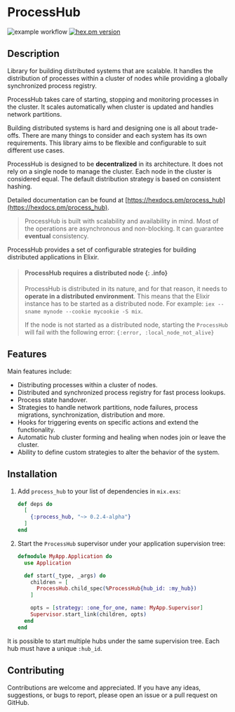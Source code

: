 # ProcessHub

![example workflow](https://github.com/alfetahe/process-hub/actions/workflows/elixir.yml/badge.svg)  [![hex.pm version](https://img.shields.io/hexpm/v/coverex.svg?style=flat)](https://hex.pm/packages/process_hub)

## Description

Library for building distributed systems that are scalable. It handles the distribution of
processes within a cluster of nodes while providing a globally synchronized process registry.

ProcessHub takes care of starting, stopping and monitoring processes in the cluster.
It scales automatically when cluster is updated and handles network partitions.

Building distributed systems is hard and designing one is all about trade-offs.
There are many things to consider and each system has its own requirements. 
This library aims to be flexible and configurable to suit different use cases.

ProcessHub is designed to be **decentralized** in its architecture. It does not rely on a
single node to manage the cluster. Each node in the cluster is considered equal.
The default distribution strategy is based on consistent hashing.

Detailed documentation can be found at [https://hexdocs.pm/process_hub](https://hexdocs.pm/process_hub).

> ProcessHub is built with scalability and availability in mind.
> Most of the operations are asynchronous and non-blocking.
> It can guarantee **eventual** consistency.

ProcessHub provides a set of configurable strategies for building distributed
applications in Elixir.

> #### ProcessHub requires a distributed node {: .info}
> ProcessHub is distributed in its nature, and for that reason, it needs to
> **operate in a distributed environment**.
> This means that the Elixir instance has to be started as a distributed node.
> For example: `iex --sname mynode --cookie mycookie -S mix`.
>
> If the node is not started as a distributed node, starting the `ProcessHub` will fail
> with the following error: `{:error, :local_node_not_alive}`

## Features

Main features include:
- Distributing processes within a cluster of nodes.
- Distributed and synchronized process registry for fast process lookups.
- Process state handover.
- Strategies to handle network partitions, node failures, process migrations,
synchronization, distribution and more.
- Hooks for triggering events on specific actions and extend the functionality.
- Automatic hub cluster forming and healing when nodes join or leave the cluster.
- Ability to define custom strategies to alter the behavior of the system.

## Installation

1. Add `process_hub` to your list of dependencies in `mix.exs`:

    ```elixir
    def deps do
      [
        {:process_hub, "~> 0.2.4-alpha"}
      ]
    end
    ```

2. Start the `ProcessHub` supervisor under your application supervision tree:

    ```elixir
    defmodule MyApp.Application do
      use Application

      def start(_type, _args) do
        children = [
          ProcessHub.child_spec(%ProcessHub{hub_id: :my_hub})
        ]

        opts = [strategy: :one_for_one, name: MyApp.Supervisor]
        Supervisor.start_link(children, opts)
      end
    end
    ```
  It is possible to start multiple hubs under the same supervision tree.
  Each hub must have a unique `:hub_id`.

## Contributing
Contributions are welcome and appreciated. If you have any ideas, suggestions, or bugs to report,
please open an issue or a pull request on GitHub.